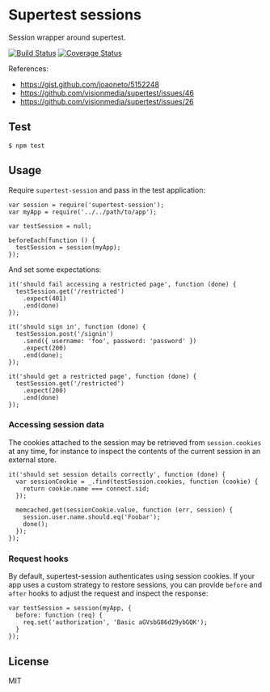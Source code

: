 # Supertest sessions

Session wrapper around supertest.

[![Build
Status](https://travis-ci.org/rjz/supertest-session.svg?branch=master)](https://travis-ci.org/rjz/supertest-session)
[![Coverage
Status](https://coveralls.io/repos/rjz/supertest-session/badge.png)](https://coveralls.io/r/rjz/supertest-session)

References:

  * https://gist.github.com/joaoneto/5152248
  * https://github.com/visionmedia/supertest/issues/46
  * https://github.com/visionmedia/supertest/issues/26

## Test

    $ npm test

## Usage

Require `supertest-session` and pass in the test application:

    var session = require('supertest-session');
    var myApp = require('../../path/to/app');

    var testSession = null;

    beforeEach(function () {
      testSession = session(myApp);
    });

And set some expectations:

    it('should fail accessing a restricted page', function (done) {
      testSession.get('/restricted')
        .expect(401)
        .end(done)
    });

    it('should sign in', function (done) {
      testSession.post('/signin')
        .send({ username: 'foo', password: 'password' })
        .expect(200)
        .end(done);
    });

    it('should get a restricted page', function (done) {
      testSession.get('/restricted')
        .expect(200)
        .end(done)
    });

### Accessing session data

The cookies attached to the session may be retrieved from `session.cookies` at
any time, for instance to inspect the contents of the current session in an
external store.

    it('should set session details correctly', function (done) {
      var sessionCookie = _.find(testSession.cookies, function (cookie) {
        return cookie.name === connect.sid;
      });

      memcached.get(sessionCookie.value, function (err, session) {
        session.user.name.should.eq('Foobar');
        done();
      });
    });

### Request hooks

By default, supertest-session authenticates using session cookies. If your app
uses a custom strategy to restore sessions, you can provide `before` and `after`
hooks to adjust the request and inspect the response:

    var testSession = session(myApp, {
      before: function (req) {
        req.set('authorization', 'Basic aGVsbG86d29ybGQK');
      }
    });

## License

MIT

